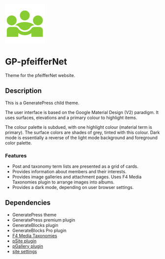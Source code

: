 ![project logo](./assets/website.png)

# GP-pfeifferNet
Theme for the pfeifferNet website.

## Description
This is a GeneratePress child theme.

The user interface is based on the Google Material Design (V2) paradigm.
It uses surfaces, elevations and a primary colour to highlight items.

The colour palette is subdued, with one highlight colour (material term is primary).
The surface colors are shades of grey, tinted with this colour.
Dark mode is essentially a reverse of the light mode background and foreground color palette.

### Features
* Post and taxonomy term lists are presented as a grid of cards.
* Provides information about members and their interests.
* Provides image galleries and attachment pages. Uses F4 Media Taxonomies plugin to arrange images into albums.
* Provides a dark mode, depending on user browser settings.

## Dependencies
* GeneratePress theme
* GeneratePress premium plugin
* GenerateBlocks plugin
* GenerateBlocks Pro plugin
* [F4 Media Taxonomies](https://github.com/faktorvier/f4-media-taxonomies)
* [pSite plugin](https://github.com/krpfeiffer/pSite)
* [pGallery plugin](https://github.com/krpfeiffer/pGallery)
* [site settings](https://github.com/krpfeiffer/settingsWebsite)
